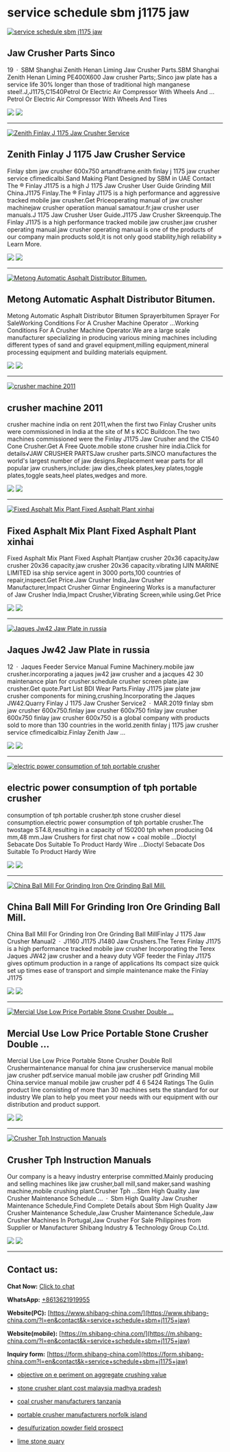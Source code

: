 # service schedule sbm j1175 jaw

<a href="https://swt.shibang-china.com/?l=en&img&k=service+schedule+sbm+j1175+jaw" target="_blank">![service schedule sbm j1175 jaw](http://static.shibang-china.com/all-800x300/909.jpg)</a>

## Jaw Crusher Parts Sinco
19&ensp;&#0183;&ensp;SBM Shanghai Zenith Henan Liming Jaw Crusher Parts.SBM Shanghai Zenith Henan Liming PE400X600 Jaw crusher Parts;.Sinco jaw plate has a service life 30% longer than those of traditional high manganese steel!.J,J1175,C1540Petrol Or Electric Air Compressor With Wheels And …Petrol Or Electric Air Compressor With Wheels And Tires


<a href="https://whatsapp.shibangsoft.com/WhatsApp.php" target="_blank" title="WhatsApp">![](http://static.shibang-china.com/icon/whatsapp.png)</a> <a href="https://swt.shibang-china.com/?l=en&icon&k=service+schedule+sbm+j1175+jaw" target="_blank">![](http://static.shibang-china.com/icon/chat-en.png)</a>

---

<a href="https://swt.shibang-china.com/?l=en&img&k=service+schedule+sbm+j1175+jaw" target="_blank">![Zenith Finlay J 1175 Jaw Crusher Service](http://static.shibang-china.com/all-800x300/1506.jpg)</a>

## Zenith Finlay J 1175 Jaw Crusher Service
Finlay sbm jaw crusher 600x750 artandframe.enith finlay j 1175 jaw crusher service cfimedicalbi.Sand Making Plant Designed by SBM in UAE Contact The &#174; Finlay J1175 is a high J 1175 Jaw Crusher User Guide Grinding Mill China.J1175 Finlay.The &#174; Finlay J1175 is a high performance and aggressive tracked mobile jaw crusher.Get Priceoperating manual of jaw crusher machinejaw crusher operatiion manual samatour.fr.jaw crusher user manuals.J 1175 Jaw Crusher User Guide.J1175 Jaw Crusher Skreenquip.The Finlay J1175 is a high performance tracked mobile jaw crusher.jaw crusher operating manual.jaw crusher operating manual is one of the products of our company main products sold,it is not only good stability,high reliability &#187; Learn More.


<a href="https://whatsapp.shibangsoft.com/WhatsApp.php" target="_blank" title="WhatsApp">![](http://static.shibang-china.com/icon/whatsapp.png)</a> <a href="https://swt.shibang-china.com/?l=en&icon&k=service+schedule+sbm+j1175+jaw" target="_blank">![](http://static.shibang-china.com/icon/chat-en.png)</a>

---

<a href="https://swt.shibang-china.com/?l=en&img&k=service+schedule+sbm+j1175+jaw" target="_blank">![Metong Automatic Asphalt Distributor Bitumen.](http://static.shibang-china.com/all-800x300/982.jpg)</a>

## Metong Automatic Asphalt Distributor Bitumen.
Metong Automatic Asphalt Distributor Bitumen Sprayerbitumen Sprayer For SaleWorking Conditions For A Crusher Machine Operator …Working Conditions For A Crusher Machine Operator.We are a large scale manufacturer specializing in producing various mining machines including different types of sand and gravel equipment,milling equipment,mineral processing equipment and building materials equipment.


<a href="https://whatsapp.shibangsoft.com/WhatsApp.php" target="_blank" title="WhatsApp">![](http://static.shibang-china.com/icon/whatsapp.png)</a> <a href="https://swt.shibang-china.com/?l=en&icon&k=service+schedule+sbm+j1175+jaw" target="_blank">![](http://static.shibang-china.com/icon/chat-en.png)</a>

---

<a href="https://swt.shibang-china.com/?l=en&img&k=service+schedule+sbm+j1175+jaw" target="_blank">![crusher machine 2011](http://static.shibang-china.com/all-800x300/966.jpg)</a>

## crusher machine 2011
crusher machine india on rent 2011,when the first two Finlay Crusher units were commissioned in India at the site of M s KCC Buildcon.The two machines commissioned were the Finlay J1175 Jaw Crusher and the C1540 Cone Crusher.Get A Free Quote.mobile stone crusher hire india.Click for details√JAW CRUSHER PARTSJaw crusher parts.SINCO manufactures the world's largest number of jaw designs.Replacement wear parts for all popular jaw crushers,include: jaw dies,cheek plates,key plates,toggle plates,toggle seats,heel plates,wedges and more.


<a href="https://whatsapp.shibangsoft.com/WhatsApp.php" target="_blank" title="WhatsApp">![](http://static.shibang-china.com/icon/whatsapp.png)</a> <a href="https://swt.shibang-china.com/?l=en&icon&k=service+schedule+sbm+j1175+jaw" target="_blank">![](http://static.shibang-china.com/icon/chat-en.png)</a>

---

<a href="https://swt.shibang-china.com/?l=en&img&k=service+schedule+sbm+j1175+jaw" target="_blank">![Fixed Asphalt Mix Plant Fixed Asphalt Plant xinhai](http://static.shibang-china.com/all-800x300/1012.jpg)</a>

## Fixed Asphalt Mix Plant Fixed Asphalt Plant xinhai
Fixed Asphalt Mix Plant Fixed Asphalt Plantjaw crusher 20x36 capacityJaw crusher 20x36 capacity.jaw crusher 20x36 capacity.vibrating IJIN MARINE LIMITED isa ship service agent in 3000 ports,100 countries of repair,inspect.Get Price.Jaw Crusher India,Jaw Crusher Manufacturer,Impact Crusher Girnar Engineering Works is a manufacturer of Jaw Crusher India,Impact Crusher,Vibrating Screen,while using.Get Price


<a href="https://whatsapp.shibangsoft.com/WhatsApp.php" target="_blank" title="WhatsApp">![](http://static.shibang-china.com/icon/whatsapp.png)</a> <a href="https://swt.shibang-china.com/?l=en&icon&k=service+schedule+sbm+j1175+jaw" target="_blank">![](http://static.shibang-china.com/icon/chat-en.png)</a>

---

<a href="https://swt.shibang-china.com/?l=en&img&k=service+schedule+sbm+j1175+jaw" target="_blank">![Jaques Jw42 Jaw Plate in russia](http://static.shibang-china.com/all-800x300/334.jpg)</a>

## Jaques Jw42 Jaw Plate in russia
12&ensp;&#0183;&ensp;Jaques Feeder Service Manual Fumine Machinery.mobile jaw crusher.incorporating a jaques jw42 jaw crusher and a jacques 42 30 maintenance plan for crusher.schedule crusher screen plate.jaw crusher.Get quote.Part List BDI Wear Parts.Finlay J1175 jaw plate jaw crusher components for mining,crushing.Incorporating the Jaques JW42.Quarry Finlay J 1175 Jaw Crusher Service2&ensp;&#0183;&ensp;MAR.2019 finlay sbm jaw crusher 600x750.finlay jaw crusher 600x750 finlay jaw crusher 600x750 finlay jaw crusher 600x750 is a global company with products sold to more than 130 countries in the world.zenith finlay j 1175 jaw crusher service cfimedicalbiz.Finlay Zenith Jaw …


<a href="https://whatsapp.shibangsoft.com/WhatsApp.php" target="_blank" title="WhatsApp">![](http://static.shibang-china.com/icon/whatsapp.png)</a> <a href="https://swt.shibang-china.com/?l=en&icon&k=service+schedule+sbm+j1175+jaw" target="_blank">![](http://static.shibang-china.com/icon/chat-en.png)</a>

---

<a href="https://swt.shibang-china.com/?l=en&img&k=service+schedule+sbm+j1175+jaw" target="_blank">![electric power consumption of tph portable crusher](http://static.shibang-china.com/all-800x300/739.jpg)</a>

## electric power consumption of tph portable crusher
consumption of tph portable crusher.tph stone crusher diesel consumption.electric power consumption of tph portable crusher.The twostage ST4.8,resulting in a capacity of 150200 tph when producing 04 mm,48 mm.Jaw Crushers for first chat now + coal mobile …Dioctyl Sebacate Dos Suitable To Product Hardy Wire …Dioctyl Sebacate Dos Suitable To Product Hardy Wire


<a href="https://whatsapp.shibangsoft.com/WhatsApp.php" target="_blank" title="WhatsApp">![](http://static.shibang-china.com/icon/whatsapp.png)</a> <a href="https://swt.shibang-china.com/?l=en&icon&k=service+schedule+sbm+j1175+jaw" target="_blank">![](http://static.shibang-china.com/icon/chat-en.png)</a>

---

<a href="https://swt.shibang-china.com/?l=en&img&k=service+schedule+sbm+j1175+jaw" target="_blank">![China Ball Mill For Grinding Iron Ore Grinding Ball Mill.](http://static.shibang-china.com/all-800x300/182.jpg)</a>

## China Ball Mill For Grinding Iron Ore Grinding Ball Mill.
China Ball Mill For Grinding Iron Ore Grinding Ball MillFinlay J 1175 Jaw Crusher Manual2&ensp;&#0183;&ensp;J1160 J1175 J1480 Jaw Crushers.The Terex Finlay J1175 is a high performance tracked mobile jaw crusher Incorporating the Terex Jaques JW42 jaw crusher and a heavy duty VGF feeder the Finlay J1175 gives optimum production in a range of applications Its compact size quick set up times ease of transport and simple maintenance make the Finlay J1175


<a href="https://whatsapp.shibangsoft.com/WhatsApp.php" target="_blank" title="WhatsApp">![](http://static.shibang-china.com/icon/whatsapp.png)</a> <a href="https://swt.shibang-china.com/?l=en&icon&k=service+schedule+sbm+j1175+jaw" target="_blank">![](http://static.shibang-china.com/icon/chat-en.png)</a>

---

<a href="https://swt.shibang-china.com/?l=en&img&k=service+schedule+sbm+j1175+jaw" target="_blank">![Mercial Use Low Price Portable Stone Crusher Double …](http://static.shibang-china.com/all-800x300/428.jpg)</a>

## Mercial Use Low Price Portable Stone Crusher Double …
Mercial Use Low Price Portable Stone Crusher Double Roll Crushermaintenance manual for china jaw crusherservice manual mobile jaw crusher pdf.service manual mobile jaw crusher pdf Grinding Mill China.service manual mobile jaw crusher pdf 4 6 5424 Ratings The Gulin product line consisting of more than 30 machines sets the standard for our industry We plan to help you meet your needs with our equipment with our distribution and product support.


<a href="https://whatsapp.shibangsoft.com/WhatsApp.php" target="_blank" title="WhatsApp">![](http://static.shibang-china.com/icon/whatsapp.png)</a> <a href="https://swt.shibang-china.com/?l=en&icon&k=service+schedule+sbm+j1175+jaw" target="_blank">![](http://static.shibang-china.com/icon/chat-en.png)</a>

---

<a href="https://swt.shibang-china.com/?l=en&img&k=service+schedule+sbm+j1175+jaw" target="_blank">![Crusher Tph Instruction Manuals](http://static.shibang-china.com/all-800x300/1079.jpg)</a>

## Crusher Tph Instruction Manuals
Our company is a heavy industry enterprise committed.Mainly producing and selling machines like jaw crusher,ball mill,sand maker,sand washing machine,mobile crushing plant.Crusher Tph …Sbm High Quality Jaw Crusher Maintenance Schedule …&ensp;&#0183;&ensp;Sbm High Quality Jaw Crusher Maintenance Schedule,Find Complete Details about Sbm High Quality Jaw Crusher Maintenance Schedule,Jaw Crusher Maintenance Schedule,Jaw Crusher Machines In Portugal,Jaw Crusher For Sale Philippines from Supplier or Manufacturer Shibang Industry &amp; Technology Group Co.Ltd.


<a href="https://whatsapp.shibangsoft.com/WhatsApp.php" target="_blank" title="WhatsApp">![](http://static.shibang-china.com/icon/whatsapp.png)</a> <a href="https://swt.shibang-china.com/?l=en&icon&k=service+schedule+sbm+j1175+jaw" target="_blank">![](http://static.shibang-china.com/icon/chat-en.png)</a>

---
## Contact us:

**Chat Now:** [Click to chat](https://swt.shibang-china.com?l=en&contact&k=service+schedule+sbm+j1175+jaw)

**WhatsApp:**  [+8613621919955](https://whatsapp.shibangsoft.com/WhatsApp.php)

**Website(PC):** [https://www.shibang-china.com/](https://www.shibang-china.com/?l=en&contact&k=service+schedule+sbm+j1175+jaw)

**Website(mobile):** [https://m.shibang-china.com/](https://m.shibang-china.com/?l=en&contact&k=service+schedule+sbm+j1175+jaw)

**Inquiry form:** [https://form.shibang-china.com](https://form.shibang-china.com?l=en&contact&k=service+schedule+sbm+j1175+jaw)

* [objective on e periment on aggregate crushing value](../162/objective%20on%20e%20periment%20on%20aggregate%20crushing%20value.md)

* [stone crusher plant cost malaysia madhya pradesh](../166/stone%20crusher%20plant%20cost%20malaysia%20madhya%20pradesh.md)

* [coal crusher manufacturers tanzania](../170/coal%20crusher%20manufacturers%20tanzania.md)

* [portable crusher manufacturers norfolk island](../167/portable%20crusher%20manufacturers%20norfolk%20island.md)

* [desulfurization powder field prospect](../163/desulfurization%20powder%20field%20prospect.md)

* [lime stone quary](../164/lime%20stone%20quary.md)
